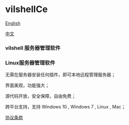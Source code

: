 # vilshellCe


[English](./README.md)

[中文](./README_zhCn.md)


### vilshell 服务器管理软件

### Linux服务器管理软件



无需在服务器安装任何插件，即可本地远程管理服务器；

界面美观，功能强大；

源代码开放，安全保障，自由免费；

跨平台支持，支持 Windows 10  , Windows 7 , Linux , Mac；



[协议条款](./License.txt)

